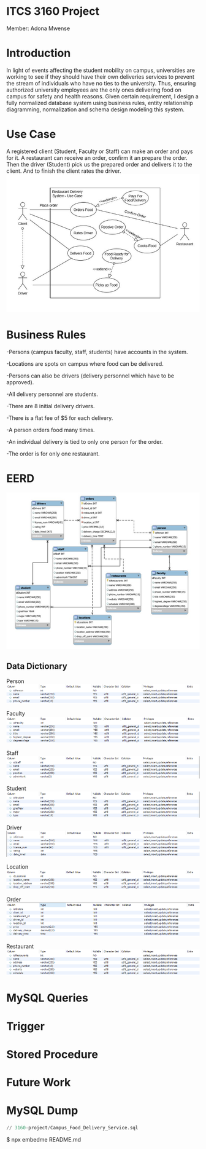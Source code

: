 # ITCS 3160 Project
Member: Adona Mwense
# Introduction
In light of events affecting the student mobility on campus, universities are working to see if they should have their own deliveries services to prevent the stream of individuals who have no ties to the university. Thus, ensuring authorized university employees are the only ones delivering food on campus for safety and health reasons. Given certain requirement, I design a fully normalized database system using business rules, entity relationship diagramming, normalization and schema design modeling this system.
# Use Case
A registered client (Student, Faculty or Staff) can make an order and pays for it. A restaurant can receive an order, confirm it an prepare the order. Then the driver (Student) pick us the prepared order and delivers it to the client. And to finish the client rates the driver.
<img src="ITCS3160Pictures/UseCase.jpg" >
# Business Rules
-Persons (campus faculty, staff, students) have accounts in the system.

-Locations are spots on campus where food can be delivered.

-Persons can also be drivers (delivery personnel which have to be approved). 

-All delivery personnel are students.

-There are 8 initial delivery drivers.

-There is a flat fee of $5 for each delivery.

-A person orders food many times.

-An individual delivery is tied to only one person for the order.

-The order is for only one restaurant.  

 
# EERD

<img src="ITCS3160Pictures/ProjectERDiagram.jpg" >

## Data Dictionary

Person
<img src="ITCS3160Pictures/person.png" >

Faculty
<img src="ITCS3160Pictures/faculty.png" >

Staff
<img src="ITCS3160Pictures/staff.png" >

Student
<img src="ITCS3160Pictures/student.png" >

Driver
<img src="ITCS3160Pictures/drivers.png" >

Location
<img src="ITCS3160Pictures/location.png" >

Order
<img src="ITCS3160Pictures/orders.png" >

Restaurant
<img src="ITCS3160Pictures/restaurant.png" >



# MySQL Queries
# Trigger
# Stored Procedure
# Future Work
# MySQL Dump
```sql
// 3160-project/Campus_Food_Delivery_Service.sql
```
$ npx embedme README.md

